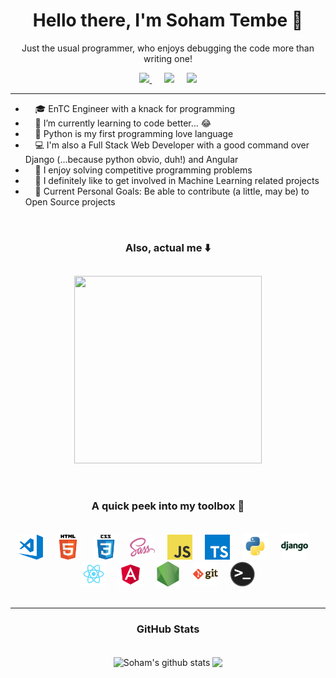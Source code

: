 <h1 align="center"> Hello there, I'm Soham Tembe 👋 </h1>

<p align="center" >Just the usual programmer, who enjoys debugging the code more than writing one!</p>

<div align="center">
<a href="https://www.linkedin.com/in/soham-tembe-45a3771a4/">
    <img src="https://img.shields.io/badge/Soham%20Tembe-%230077B5.svg?&style=for-the-badge&logo=linkedin&logoColor=white" />
 </a>&nbsp;&nbsp;&nbsp;&nbsp;
 <img src="https://img.shields.io/badge/sohamtembe98@gmail.com-%230077B5.svg?&style=for-the-badge&logo=gmail&logoColor=white&color=red" />&nbsp;&nbsp;&nbsp;&nbsp;
 <a href="https://www.instagram.com/sohamtembe_912/">
    <img src="https://img.shields.io/badge/sohamtembe912-%23E4405F.svg?&style=for-the-badge&logo=instagram&logoColor=white" />        
</a>        
</div>

<hr>

- &nbsp;&nbsp;&nbsp;&nbsp;🎓 EnTC Engineer with a knack for programming <br>
- &nbsp;&nbsp;&nbsp;&nbsp;🌱 I’m currently learning to code better... 😂 <br>
- &nbsp;&nbsp;&nbsp;&nbsp;💙 Python is my first programming love language <br>
- &nbsp;&nbsp;&nbsp;&nbsp;💻 I'm also a Full Stack Web Developer with a good command over Django (...because python obvio, duh!) and Angular <br>
- &nbsp;&nbsp;&nbsp;&nbsp;💯 I enjoy solving competitive programming problems<br>
- &nbsp;&nbsp;&nbsp;&nbsp;🤖 I definitely like to get involved in Machine Learning related projects <br>
- &nbsp;&nbsp;&nbsp;&nbsp;🥅 Current Personal Goals: Be able to contribute (a little, may be) to Open Source projects <br>


<br>

<div align="center">

### Also, actual me ⬇️


<h2><img align="center" src="https://media0.giphy.com/media/12BYUePgtn7sis/200w.webp?cid=ecf05e47zlhixh35tn1elct0a756u7zvdxw7hxu8gn5izgxh&rid=200w.webp&ct=g" width="300" height="300" /></h2>
</div>

<br>

<div align="center">
  
### A quick peek into my toolbox 👀
<br>

<img alt="Visual Studio Code" height="40px" width="40px" src="https://raw.githubusercontent.com/github/explore/80688e429a7d4ef2fca1e82350fe8e3517d3494d/topics/visual-studio-code/visual-studio-code.png" >
&nbsp;&nbsp;&nbsp;
<img alt="HTML5" height="40px" width="40px" src="https://raw.githubusercontent.com/github/explore/80688e429a7d4ef2fca1e82350fe8e3517d3494d/topics/html/html.png" >
&nbsp;&nbsp;&nbsp;
<img alt="CSS3" height="40px" width="40px" src="https://raw.githubusercontent.com/github/explore/80688e429a7d4ef2fca1e82350fe8e3517d3494d/topics/css/css.png">
&nbsp;&nbsp;&nbsp;
<img alt="Sass" height="40px" width="40px" src="https://raw.githubusercontent.com/github/explore/80688e429a7d4ef2fca1e82350fe8e3517d3494d/topics/sass/sass.png">
&nbsp;&nbsp;&nbsp;
<img alt="JavaScript" height="40px" width="40px" src="https://raw.githubusercontent.com/github/explore/80688e429a7d4ef2fca1e82350fe8e3517d3494d/topics/javascript/javascript.png">
&nbsp;&nbsp;&nbsp;
 <img alt="TypeScript" height="40px" width="40px" src="https://raw.githubusercontent.com/github/explore/80688e429a7d4ef2fca1e82350fe8e3517d3494d/topics/typescript/typescript.png">
&nbsp;&nbsp;&nbsp;
<img alt="Python" height="43px" width="43px" src="https://raw.githubusercontent.com/github/explore/80688e429a7d4ef2fca1e82350fe8e3517d3494d/topics/python/python.png">
&nbsp;&nbsp;&nbsp;
<img alt="Djnago" height="43px" width="43px" src="https://raw.githubusercontent.com/github/explore/80688e429a7d4ef2fca1e82350fe8e3517d3494d/topics/django/django.png">
&nbsp;&nbsp;&nbsp;  
<img alt="React" height="40px" width="40px" src="https://raw.githubusercontent.com/github/explore/80688e429a7d4ef2fca1e82350fe8e3517d3494d/topics/react/react.png">
&nbsp;&nbsp;&nbsp;
<img alt="Angular" height="40px" width="40px" src="https://raw.githubusercontent.com/github/explore/80688e429a7d4ef2fca1e82350fe8e3517d3494d/topics/angular/angular.png">
&nbsp;&nbsp;&nbsp;
<img alt="Node.js" height="40px" width="40px" src="https://raw.githubusercontent.com/github/explore/80688e429a7d4ef2fca1e82350fe8e3517d3494d/topics/nodejs/nodejs.png">
&nbsp;&nbsp;&nbsp;
<img alt="Git" height="40px" width="40px" src="https://raw.githubusercontent.com/github/explore/80688e429a7d4ef2fca1e82350fe8e3517d3494d/topics/git/git.png">
&nbsp;&nbsp;&nbsp;
<img alt="Terminal" height="40px" width="40px" src="https://raw.githubusercontent.com/github/explore/80688e429a7d4ef2fca1e82350fe8e3517d3494d/topics/terminal/terminal.png">

</div>

<br />

<hr>

<h3 align="center">GitHub Stats</h3>
<br>

<div align="center">
<img align="center" src="https://github-readme-stats.vercel.app/api?username=WorkWithSoham&show_icons=true&count_private=true&include_all_commits=true&theme=onedark" alt="Soham's github stats" />
<img align="center" src="https://github-readme-stats.vercel.app/api/top-langs/?username=WorkWithSoham&layout=compact&theme=onedark" />
</div>

<br>
